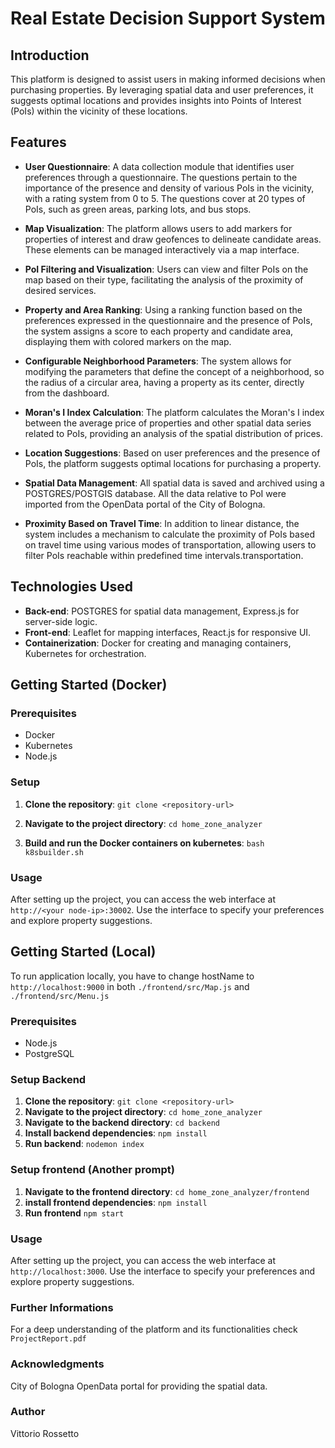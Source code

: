 # Real Estate Decision Support System

## Introduction
This platform is designed to assist users in making informed decisions when purchasing properties. By leveraging spatial data and user preferences, it suggests optimal locations and provides insights into Points of Interest (PoIs) within the vicinity of these locations.

## Features
- **User Questionnaire**: A data collection module that identifies user preferences through a questionnaire. The questions pertain to the importance of the presence and density of various PoIs in the vicinity, with a rating system from 0 to 5. The questions cover at 20 types of PoIs, such as green areas, parking lots, and bus stops.

- **Map Visualization**: The platform allows users to add markers for properties of interest and draw geofences to delineate candidate areas. These elements can be managed interactively via a map interface.

- **PoI Filtering and Visualization**: Users can view and filter PoIs on the map based on their type, facilitating the analysis of the proximity of desired services.
- **Property and Area Ranking**: Using a ranking function based on the preferences expressed in the questionnaire and the presence of PoIs, the system assigns a score to each property and candidate area, displaying them with colored markers on the map.

- **Configurable Neighborhood Parameters**: The system allows for modifying the parameters that define the concept of a neighborhood, so the radius of a circular area, having a property as its center, directly from the dashboard.

- **Moran's I Index Calculation**: The platform calculates the Moran's I index between the average price of properties and other spatial data series related to PoIs, providing an analysis of the spatial distribution of prices.

- **Location Suggestions**: Based on user preferences and the presence of PoIs, the platform suggests optimal locations for purchasing a property.

- **Spatial Data Management**: All spatial data is saved and archived using a POSTGRES/POSTGIS database. All the data relative to PoI were imported from the OpenData portal of the City of Bologna.

- **Proximity Based on Travel Time**: In addition to linear distance, the system includes a mechanism to calculate the proximity of PoIs based on travel time using various modes of transportation, allowing users to filter PoIs reachable within predefined time intervals.transportation.

## Technologies Used
- **Back-end**: POSTGRES for spatial data management, Express.js for server-side logic.
- **Front-end**: Leaflet for mapping interfaces, React.js for responsive UI.
- **Containerization**: Docker for creating and managing containers, Kubernetes for orchestration.

## Getting Started (Docker)

### Prerequisites
- Docker
- Kubernetes
- Node.js

### Setup
1. **Clone the repository**:
    `git clone <repository-url>`
2. **Navigate to the project directory**:
    `cd home_zone_analyzer`

4. **Build and run the Docker containers on kubernetes**:
    `bash k8sbuilder.sh`

### Usage
After setting up the project, you can access the web interface at `http://<your node-ip>:30002`. Use the interface to specify your preferences and explore property suggestions.

## Getting Started (Local)
To run application locally, you have to change hostName to `http://localhost:9000` in both `./frontend/src/Map.js` and `./frontend/src/Menu.js`

### Prerequisites
- Node.js
- PostgreSQL

### Setup Backend
1. **Clone the repository**:
    `git clone <repository-url>`
2. **Navigate to the project directory**:
    `cd home_zone_analyzer`
3. **Navigate to the backend directory**:
    `cd backend`
4. **Install backend dependencies**:
    `npm install`
5. **Run backend**:
    `nodemon index`

### Setup frontend (Another prompt)
1. **Navigate to the frontend directory**:
    `cd home_zone_analyzer/frontend`
2. **install frontend dependencies**:
    `npm install`
3. **Run frontend**
    `npm start`

### Usage
After setting up the project, you can access the web interface at `http://localhost:3000`. Use the interface to specify your preferences and explore property suggestions.

### Further Informations
For a deep understanding of the platform and its functionalities check `ProjectReport.pdf`

### Acknowledgments
City of Bologna OpenData portal for providing the spatial data.

### Author
Vittorio Rossetto